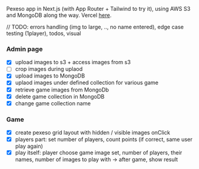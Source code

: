 Pexeso app in Next.js (with App Router + Tailwind to try it), using AWS S3 and MongoDB along the way.
Vercel [here](https://pexeso-app.vercel.app/).

// TODO: errors handling (img to large, .., no name entered), edge case testing (1player), todos, visual 

### Admin page

- [x] upload images to s3 + access images from s3
- [ ] crop images during uplaod
- [x] upload images to MongoDB
- [x] uplaod images under defined collection for various game
- [x] retrieve game images from MongoDb
- [x] delete game collection in MongoDB
- [x] change game collection name

### Game

- [x] create pexeso grid layout with hidden / visible images onClick
- [x] players part: set number of players, count points (if correct, same user play again)
- [x] play itself: player choose game image set, number of players, their names, number of images to play with -> after game, show result
